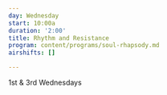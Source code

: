 ```yaml
---
day: Wednesday
start: 10:00a
duration: '2:00'
title: Rhythm and Resistance
program: content/programs/soul-rhapsody.md
airshifts: []

---
```

1st & 3rd Wednesdays